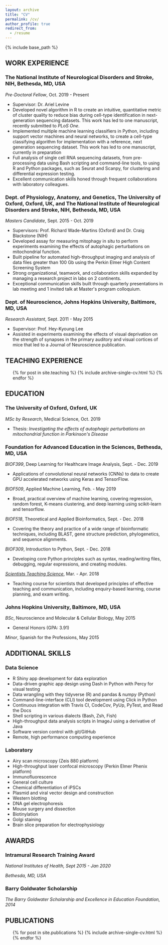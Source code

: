 ```yaml
---
layout: archive
title: "CV"
permalink: /cv/
author_profile: true
redirect_from:
  - /resume
---
```


{% include base_path %}

## WORK EXPERIENCE

### The National Institute of Neurological Disorders and Stroke, NIH,	Bethesda, MD, USA

_Pre-Doctoral Fellow_, Oct. 2019 - Present
- Supervisor: Dr. Ariel Levine
-	Developed novel algorithm in R to create an intuitive, quantitative metric of cluster quality to reduce bias during cell-type identification in next-generation sequencing datasets. This work has led to one manuscript, recently submitted to _PLoS One_.
-	Implemented multiple machine learning classifiers in Python, including support vector machines and neural networks, to create a cell-type classifying algorithm for implementation with a reference, next generation sequencing dataset. This work has led to one manuscript, currently in preparation
-	Full analysis of single cell RNA sequencing datasets, from pre-processing data using Bash scripting and command-line tools, to using R and Python packages, such as Seurat and Scanpy, for clustering and differential expression testing.
- Excellent communication skills honed through frequent collaborations with laboratory colleagues.

### Dept. of Physiology, Anatomy, and Genetics, The University of Oxford, Oxford, UK, and The National Institute of Neurological Disorders and Stroke, NIH,	Bethesda, MD, USA

_Masters Candidate_, Sept. 2015 - Oct. 2019
-	Supervisors: Prof. Richard Wade-Martins (Oxford) and Dr. Craig Blackstone (NIH)
-	Developed assay for measuring mitophagy in situ to perform experiments examining the effects of autophagic perturbations on mitochondrial function.
-	Built pipeline for automated high-throughput imaging and analysis of data files greater than 100 Gb using the Perkin Elmer High Content Screening System
-	Strong organizational, teamwork, and collaboration skills expanded by managing a research project in labs on 2 continents.
-	Exceptional communication skills built through quarterly presentations in lab meeting and 1 invited talk at Master's program colloquium.

### Dept. of Neuroscience, Johns Hopkins University, Baltimore, MD, USA

_Research Assistant_, Sept. 2011 - May 2015
-	Supervisor: Prof. Hey-Kyoung Lee 
-	Assisted in experiments examining the effects of visual deprivation on the strength of synapses in the primary auditory and visual cortices of mice that led to a Journal of Neuroscience publication.

## TEACHING EXPERIENCE

  <ul>{% for post in site.teaching %}
    {% include archive-single-cv.html %}
  {% endfor %}</ul>

## EDUCATION

### The University of Oxford, Oxford, UK

_MSc by Research_, Medical Science, Oct. 2019
- Thesis: _Investigating the effects of autophagic perturbations on mitochondrial function in Parkinson's Disease_

### Foundation for Advanced Education in the Sciences, Bethesda, MD, USA

_BIOF399_, Deep Learning for Healthcare Image Analysis, Sept. - Dec. 2019
-	Applications of convolutional neural networks (CNNs) to data to create GPU accelerated networks using Keras and TensorFlow.

_BIOF509_, Applied Machine Learning, Feb. - May 2019
-	Broad, practical overview of machine learning, covering regression, random forest, K-means clustering, and deep learning using scikit-learn and tensorflow.

_BIOF518_, Theoretical and Applied Bioinformatics, Sept. - Dec. 2018
-	Covering the theory and practice of a wide range of bioinformatic techniques, including BLAST, gene structure prediction, phylogenetics, and sequence alignments.

_BIOF309_, Introduction to Python, Sept. - Dec. 2018
-	Developing core Python principles such as syntax, reading/writing files, debugging, regular expressions, and creating modules.

_[Scientists Teaching Science](https://www.training.nih.gov/sts_main_page)_, Mar. - Apr. 2018
-	Teaching course for scientists that developed principles of effective teaching and communication, including enquiry-based learning, course planning, and exam writing.

### Johns Hopkins University, Baltimore, MD, USA

_BSc_, Neuroscience and Molecular & Cellular Biology, May 2015
- General Honors (GPA: 3.91)

_Minor_, Spanish for the Professions, May 2015

## ADDITIONAL SKILLS

### Data Science

-	R Shiny app development for data exploration
-	Data-driven graphic app design using Dash in Python with Percy for visual testing
-	Data wrangling with they tidyverse (R) and pandas & numpy (Python)
-	Command-line-interface (CLI) tool development using Click in Python
-	Continuous integration with Travis CI, CodeCov, PyUp, PyTest, and Read the Docs
-	Shell scripting in various dialects (Bash, Zsh, Fish)
-	High-throughput data analysis scripts in ImageJ using a derivative of Java
-	Software version control with git/GitHub 
-	Remote, high performance computing experience 

### Laboratory

- Airy scan microscopy (Zeis 880 platform)
- High-throughput laser confocal microscopy (Perkin Elmer Phenix platform)
- Immunofluorescence
- General cell culture
- Chemical differentiation of iPSCs
- Plasmid and viral vector design and construction
- Western blotting
- DNA gel electrophoresis
- Mouse surgery and dissection
- Biotinylation 
- Golgi staining
- Brain slice preparation for electrophysiology

## AWARDS

### Intramural Research Training Award

_National Institutes of Health, Sept 2015 - Jan 2020_

_Bethesda, MD, USA_

### Barry Goldwater Scholarship

_The Barry Goldwater Scholarship and Excellence in Education Foundation, 2014_

## PUBLICATIONS

  <ul>{% for post in site.publications %}
    {% include archive-single-cv.html %}
  {% endfor %}</ul>
  
